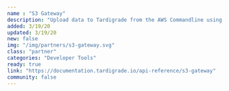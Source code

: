 ```yaml
---
name : "S3 Gateway"
description: "Upload data to Tardigrade from the AWS Commandline using a Gateway"
added: 3/19/20
updated: 3/19/20
new: false
img: "/img/partners/s3-gateway.svg"
class: "partner"
categories: "Developer Tools"
ready: true
link: "https://documentation.tardigrade.io/api-reference/s3-gateway"
community: false
---
```

